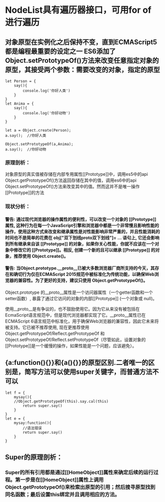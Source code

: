 # NodeList具有遍历器接口，可用for of进行遍历

## 对象原型在实例化之后保持不变，直到ECMAScript5都是编程最重要的设定之一 ES6添加了Object.setPrototypeOf()方法来改变任意指定对象的原型，其接受两个参数：需要改变的对象，指定的原型
```
let Person = {
    say(){
        console.log('你好人类')
    }
}
let Anima = {
    say(){
        console.log('你好动物')
    }
}

let a = Object.create(Person);
a.say();  //你好人类

Object.setPrototypeOf(a,Anima);
a.say();  //你好动物
```
### 原理剖析：
对象原型的真实值被存储在内部专用属性[[Prototype]]中，调用es5中的api Object.getPrototypeOf()方法返回存储在其中的值，调用es6中的api Object.setPrototypeOf()方法来改变其中的值。然而这并不是唯一操作[[Prototype]]的方法

### 现状分析：

#### 警告: 通过现代浏览器的操作属性的便利性，可以改变一个对象的 [[Prototype]] 属性, 这种行为在每一个JavaScript引擎和浏览器中都是一个非常慢且影响性能的操作，使用这种方式来改变和继承属性是对性能影响非常严重的，并且性能消耗的时间也不是简单的花费在 obj["双下划线proto双下划线"]= ... 语句上, 它还会影响到所有继承来自该 [[Prototype]] 的对象，如果你关心性能，你就不应该在一个对象中修改它的 [[Prototype]]。相反, 创建一个新的且可以继承 [[Prototype]] 的对象，推荐使用 Object.create()。
#### 警告: 当Object.prototype.__proto__已被大多数浏览器厂商所支持的今天，其存在和确切行为仅在ECMAScript 2015规范中被标准化为传统功能，以确保Web浏览器的兼容性。为了更好的支持，建议只使用 Object.getPrototypeOf()。

Object.prototype 的__proto__属性是一个访问器属性（一个getter函数和一个setter函数）, 暴露了通过它访问的对象的内部[[Prototype]] (一个对象或 null)。
 
使用__proto__是有争议的，也不鼓励使用它。因为它从来没有被包括在EcmaScript语言规范中，但是现代浏览器都实现了它。__proto__属性已在ECMAScript 6语言规范中标准化，用于确保Web浏览器的兼容性，因此它未来将被支持。它已被不推荐使用, 现在更推荐使用Object.getPrototypeOf/Reflect.getPrototypeOf 和Object.setPrototypeOf/Reflect.setPrototypeOf（尽管如此，设置对象的[[Prototype]]是一个缓慢的操作，如果性能是一个问题，应该避免）。

## {a:function(){}}和{a(){}}的原型区别.二者唯一的区别是，简写方法可以使用super关键字，而普通方法不可以
```
let f = {
    mysay(){
    //Object.getPrototypeOf(this).say.cal(this)
        return super.say()
    }
}
let e = {
    mysay:function(){
        //语法错误
        return super.say()
    }
}
```
## Super的原理剖析：
### Super的所有引用都是通过[[HomeObject]]属性来确定后续的运行过程。第一步是在[[HomeObject]]属性上调用Object.getPrototypeOf()来检索出原型的引用；然后搜寻原型找到同名函数；最后设置this绑定并且调用相应的方法。